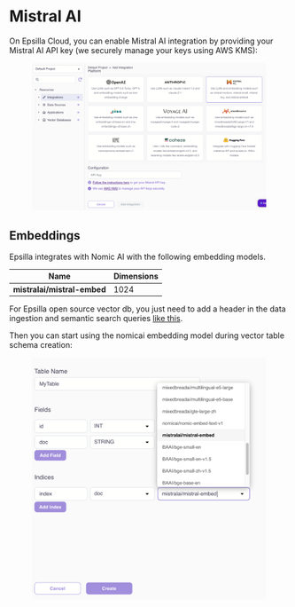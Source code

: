 # Mistral AI

On Epsilla Cloud, you can enable Mistral AI integration by providing your Mistral AI API key (we securely manage your keys using AWS KMS):

<figure><img src="../../.gitbook/assets/Screenshot 2024-02-13 at 11.22.05 AM.png" alt=""><figcaption></figcaption></figure>

## Embeddings

Epsilla integrates with Nomic AI with the following embedding models.

| Name                        | Dimensions |
| --------------------------- | ---------- |
| **mistralai/mistral-embed** | 1024       |

For Epsilla open source vector db, you just need to add a header in the data ingestion and semantic search queries [like this](../embeddings.md#mistral-ai-embedding).

Then you can start using the nomicai embedding model during vector table schema creation:

<figure><img src="../../.gitbook/assets/Screenshot 2024-02-13 at 11.23.40 AM.png" alt=""><figcaption></figcaption></figure>
